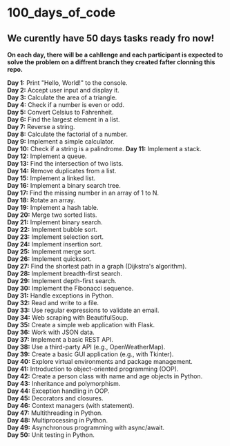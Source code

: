 # 100_days_of_code

## We curently have 50 days tasks ready fro now!

**On each day, there will be a cahllenge and each participant is expected to solve the problem on a diffrent branch they created fafter clonning this repo.**



**Day 1:** Print "Hello, World!" to the console.\
**Day 2:** Accept user input and display it.\
**Day 3:** Calculate the area of a triangle.\
**Day 4:** Check if a number is even or odd.\
**Day 5:** Convert Celsius to Fahrenheit.\
**Day 6:** Find the largest element in a list.\
**Day 7:** Reverse a string.\
**Day 8:** Calculate the factorial of a number.\
**Day 9:** Implement a simple calculator.\
**Day 10:** Check if a string is a palindrome.
**Day 11:** Implement a stack.\
**Day 12:** Implement a queue.\
**Day 13:** Find the intersection of two lists.\
**Day 14:** Remove duplicates from a list.\
**Day 15:** Implement a linked list.\
**Day 16:** Implement a binary search tree.\
**Day 17:** Find the missing number in an array of 1 to N.\
**Day 18:** Rotate an array.\
**Day 19:** Implement a hash table.\
**Day 20:** Merge two sorted lists.\
**Day 21:** Implement binary search.\
**Day 22:** Implement bubble sort.\
**Day 23:** Implement selection sort.\
**Day 24:** Implement insertion sort.\
**Day 25:** Implement merge sort.\
**Day 26:** Implement quicksort.\
**Day 27:** Find the shortest path in a graph (Dijkstra's algorithm).\
**Day 28:** Implement breadth-first search.\
**Day 29:** Implement depth-first search.\
**Day 30:** Implement the Fibonacci sequence.\
**Day 31:** Handle exceptions in Python.\
**Day 32:** Read and write to a file.\
**Day 33:** Use regular expressions to validate an email.\
**Day 34:** Web scraping with BeautifulSoup.\
**Day 35:** Create a simple web application with Flask.\
**Day 36:** Work with JSON data.\
**Day 37:** Implement a basic REST API.\
**Day 38:** Use a third-party API (e.g., OpenWeatherMap).\
**Day 39:** Create a basic GUI application (e.g., with Tkinter).\
**Day 40:** Explore virtual environments and package management.\
**Day 41:** Introduction to object-oriented programming (OOP).\
**Day 42:** Create a person class with name and age objects in Python.\
**Day 43:** Inheritance and polymorphism.\
**Day 44:** Exception handling in OOP.\
**Day 45:** Decorators and closures.\
**Day 46:** Context managers (with statement).\
**Day 47:** Multithreading in Python.\
**Day 48:** Multiprocessing in Python.\
**Day 49:** Asynchronous programming with async/await.\
**Day 50:** Unit testing in Python.
